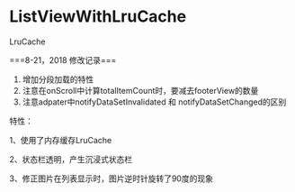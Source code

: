 # ListViewWithLruCache
LruCache

===8-21，2018 修改记录===
1. 增加分段加载的特性
2. 注意在onScroll中计算totalItemCount时，要减去footerView的数量
3. 注意adpater中notifyDataSetInvalidated 和 notifyDataSetChanged的区别

特性：

1、使用了内存缓存LruCache

2、状态栏透明，产生沉浸式状态栏

3、修正图片在列表显示时，图片逆时针旋转了90度的现象
